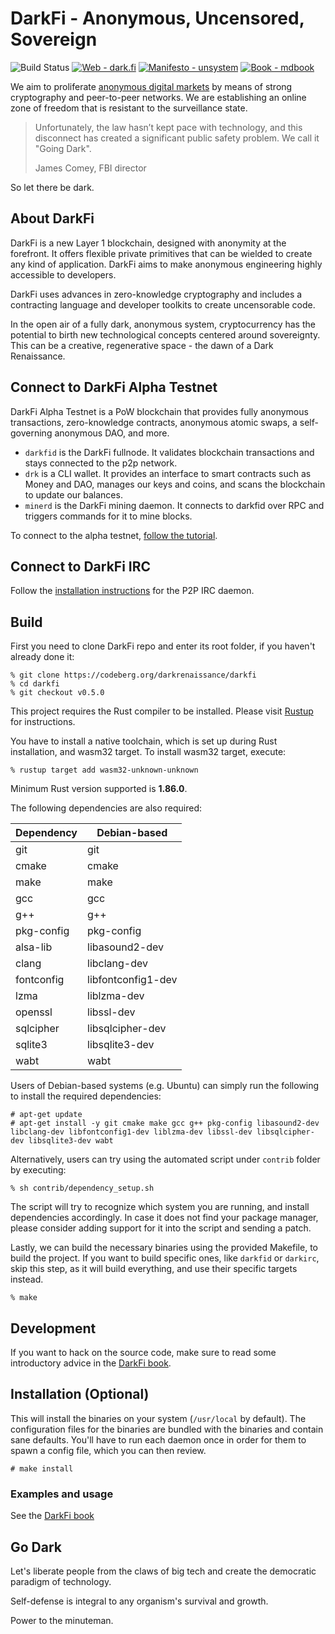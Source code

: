 # DarkFi - Anonymous, Uncensored, Sovereign

![Build Status](https://img.shields.io/github/actions/workflow/status/darkrenaissance/darkfi/ci.yml?branch=master&style=flat-square)
[![Web - dark.fi](https://img.shields.io/badge/Web-dark.fi-white?logo=firefox&logoColor=white&style=flat-square)](https://dark.fi)
[![Manifesto - unsystem](https://img.shields.io/badge/Manifesto-unsystem-informational?logo=minutemailer&logoColor=white&style=flat-square)](https://dark.fi/manifesto.html)
[![Book - mdbook](https://img.shields.io/badge/Book-mdbook-orange?logo=gitbook&logoColor=white&style=flat-square)](https://darkrenaissance.github.io/darkfi)

We aim to proliferate [anonymous digital
markets](https://dark.fi/manifesto.html) by means of strong cryptography
and peer-to-peer networks. We are establishing an online zone of freedom
that is resistant to the surveillance state.

> Unfortunately, the law hasn’t kept pace with technology, and this disconnect
> has created a significant public safety problem. We call it "Going Dark".
>
> James Comey, FBI director

So let there be dark.

## About DarkFi

DarkFi is a new Layer 1 blockchain, designed with anonymity at the
forefront. It offers flexible private primitives that can be wielded
to create any kind of application. DarkFi aims to make anonymous
engineering highly accessible to developers.

DarkFi uses advances in zero-knowledge cryptography and includes a
contracting language and developer toolkits to create uncensorable
code.

In the open air of a fully dark, anonymous system, cryptocurrency has
the potential to birth new technological concepts centered around
sovereignty. This can be a creative, regenerative space - the dawn of
a Dark Renaissance.

## Connect to DarkFi Alpha Testnet

DarkFi Alpha Testnet is a PoW blockchain that provides fully anonymous
transactions, zero-knowledge contracts, anonymous atomic swaps, a
self-governing anonymous DAO, and more.

- `darkfid` is the DarkFi fullnode. It validates blockchain
transactions and stays connected to the p2p network.
- `drk` is a CLI wallet. It provides an interface to smart contracts
such as Money and DAO, manages our keys and coins, and scans the
blockchain to update our balances.
- `minerd` is the DarkFi mining daemon. It connects to darkfid over
RPC and triggers commands for it to mine blocks.

To connect to the alpha testnet, [follow the tutorial][tutorial].

[tutorial]: https://darkrenaissance.github.io/darkfi/testnet/node.html

## Connect to DarkFi IRC

Follow the [installation instructions][darkirc-instructions] for the
P2P IRC daemon.

[darkirc-instructions]: https://darkrenaissance.github.io/darkfi/misc/darkirc/darkirc.html#installation

## Build

First you need to clone DarkFi repo and enter its root folder, if
you haven't already done it:

```shell
% git clone https://codeberg.org/darkrenaissance/darkfi
% cd darkfi
% git checkout v0.5.0
```

This project requires the Rust compiler to be installed. 
Please visit [Rustup](https://rustup.rs/) for instructions.

You have to install a native toolchain, which is set up during Rust installation,
and wasm32 target.
To install wasm32 target, execute:

```shell
% rustup target add wasm32-unknown-unknown
```
Minimum Rust version supported is **1.86.0**.

The following dependencies are also required:

|   Dependency   |   Debian-based     |
|----------------|--------------------|
| git            | git                |
| cmake          | cmake              |
| make           | make               |
| gcc            | gcc                |
| g++            | g++                |
| pkg-config     | pkg-config         |
| alsa-lib       | libasound2-dev     |
| clang          | libclang-dev       |
| fontconfig     | libfontconfig1-dev |
| lzma           | liblzma-dev        |
| openssl        | libssl-dev         |
| sqlcipher      | libsqlcipher-dev   |
| sqlite3        | libsqlite3-dev     |
| wabt           | wabt               |

Users of Debian-based systems (e.g. Ubuntu) can simply run the
following to install the required dependencies:

```shell
# apt-get update
# apt-get install -y git cmake make gcc g++ pkg-config libasound2-dev libclang-dev libfontconfig1-dev liblzma-dev libssl-dev libsqlcipher-dev libsqlite3-dev wabt
```

Alternatively, users can try using the automated script under `contrib`
folder by executing:

```shell
% sh contrib/dependency_setup.sh
```

The script will try to recognize which system you are running,
and install dependencies accordingly. In case it does not find your
package manager, please consider adding support for it into the script
and sending a patch.

Lastly, we can build the necessary binaries using the provided
Makefile, to build the project. If you want to build specific ones,
like `darkfid` or `darkirc`, skip this step, as it will build
everything, and use their specific targets instead.

```shell
% make
```

## Development

If you want to hack on the source code, make sure to read some
introductory advice in the
[DarkFi book](https://darkrenaissance.github.io/darkfi/dev/dev.html).

## Installation (Optional)

This will install the binaries on your system (`/usr/local` by
default). The configuration files for the binaries are bundled with the
binaries and contain sane defaults. You'll have to run each daemon once
in order for them to spawn a config file, which you can then review.

```shell
# make install
```

### Examples and usage

See the [DarkFi book](https://darkrenaissance.github.io/darkfi)

## Go Dark

Let's liberate people from the claws of big tech and create the
democratic paradigm of technology.

Self-defense is integral to any organism's survival and growth.

Power to the minuteman.
